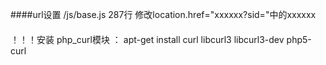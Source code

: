 ####url设置
/js/base.js 287行 修改location.href="xxxxxx?sid="中的xxxxxx

####

！！！安装 php_curl模块 ： apt-get install curl libcurl3 libcurl3-dev php5-curl
